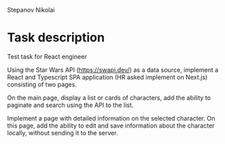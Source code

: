 Stepanov Nikolai

# Task description

Test task for React engineer

Using the Star Wars API (https://swapi.dev/) as a data source, implement a React and Typescript SPA application (HR asked implement on Next.js) consisting of two pages.

On the main page, display a list or cards of characters, add the ability to paginate and search using the API to the list.

Implement a page with detailed information on the selected character. On this page, add the ability to edit and save information about the character locally, without sending it to the server.
